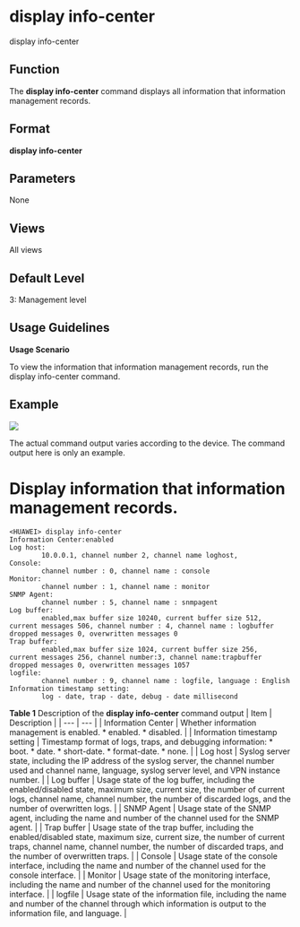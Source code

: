 display info-center
===================

display info-center

Function
--------



The **display info-center** command displays all information that information management records.




Format
------

**display info-center**


Parameters
----------

None

Views
-----

All views


Default Level
-------------

3: Management level


Usage Guidelines
----------------

**Usage Scenario**

To view the information that information management records, run the display info-center command.


Example
-------

![](../public_sys-resources/note_3.0-en-us.png) 

The actual command output varies according to the device. The command output here is only an example.


# Display information that information management records.
```
<HUAWEI> display info-center
Information Center:enabled
Log host:
        10.0.0.1, channel number 2, channel name loghost,
Console:
        channel number : 0, channel name : console
Monitor:
        channel number : 1, channel name : monitor
SNMP Agent:
        channel number : 5, channel name : snmpagent
Log buffer:
        enabled,max buffer size 10240, current buffer size 512,
current messages 506, channel number : 4, channel name : logbuffer
dropped messages 0, overwritten messages 0
Trap buffer:
        enabled,max buffer size 1024, current buffer size 256,
current messages 256, channel number:3, channel name:trapbuffer
dropped messages 0, overwritten messages 1057
logfile:
        channel number : 9, channel name : logfile, language : English
Information timestamp setting:
        log - date, trap - date, debug - date millisecond

```

**Table 1** Description of the **display info-center** command output
| Item | Description |
| --- | --- |
| Information Center | Whether information management is enabled.   * enabled. * disabled. |
| Information timestamp setting | Timestamp format of logs, traps, and debugging information:   * boot. * date. * short-date. * format-date. * none. |
| Log host | Syslog server state, including the IP address of the syslog server, the channel number used and channel name, language, syslog server level, and VPN instance number. |
| Log buffer | Usage state of the log buffer, including the enabled/disabled state, maximum size, current size, the number of current logs, channel name, channel number, the number of discarded logs, and the number of overwritten logs. |
| SNMP Agent | Usage state of the SNMP agent, including the name and number of the channel used for the SNMP agent. |
| Trap buffer | Usage state of the trap buffer, including the enabled/disabled state, maximum size, current size, the number of current traps, channel name, channel number, the number of discarded traps, and the number of overwritten traps. |
| Console | Usage state of the console interface, including the name and number of the channel used for the console interface. |
| Monitor | Usage state of the monitoring interface, including the name and number of the channel used for the monitoring interface. |
| logfile | Usage state of the information file, including the name and number of the channel through which information is output to the information file, and language. |